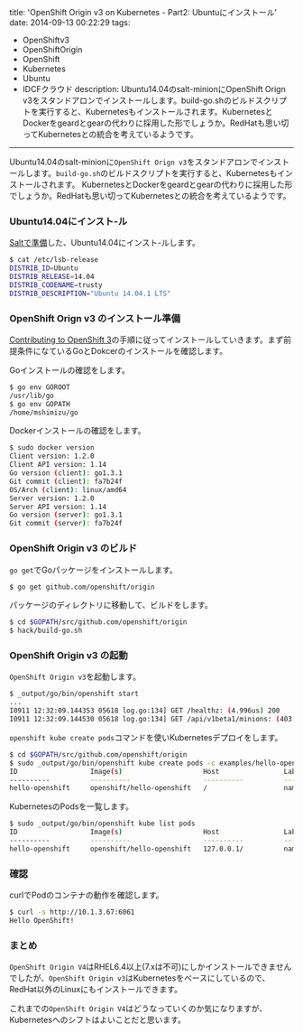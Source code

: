 title: 'OpenShift Origin v3 on Kubernetes - Part2: Ubuntuにインストール'
date: 2014-09-13 00:22:29
tags:
 - OpenShiftv3
 - OpenShiftOrigin
 - OpenShift
 - Kubernetes
 - Ubuntu
 - IDCFクラウド
description: Ubuntu14.04のsalt-minionにOpenShift Orign v3をスタンドアロンでインストールします。build-go.shのビルドスクリプトを実行すると、Kubernetesもインストールされます。KubernetesとDockerをgeardとgearの代わりに採用した形でしょうか。RedHatも思い切ってKubernetesとの統合を考えているようです。
---

Ubuntu14.04のsalt-minionに`OpenShift Orign v3`をスタンドアロンでインストールします。`build-go.sh`のビルドスクリプトを実行すると、Kubernetesもインストールされます。
KubernetesとDockerをgeardとgearの代わりに採用した形でしょうか。RedHatも思い切ってKubernetesとの統合を考えているようです。

<!-- more -->

### Ubuntu14.04にインスト-ル

[Saltで準備](/2014/09/12/salt-tutorials-openshift-3-prepare/)した、Ubuntu14.04にインスト-ルします。

``` bash
$ cat /etc/lsb-release
DISTRIB_ID=Ubuntu
DISTRIB_RELEASE=14.04
DISTRIB_CODENAME=trusty
DISTRIB_DESCRIPTION="Ubuntu 14.04.1 LTS"
```

### OpenShift Orign v3 のインストール準備

[Contributing to OpenShift 3](https://github.com/openshift/origin/blob/master/CONTRIBUTING.adoc)の手順に従ってインストールしていきます。まず前提条件になているGoとDokcerのインストールを確認します。

Goインストールの確認をします。

``` bash
$ go env GOROOT
/usr/lib/go
$ go env GOPATH
/home/mshimizu/go
```

Dockerインストールの確認をします。

``` bash
$ sudo docker version
Client version: 1.2.0
Client API version: 1.14
Go version (client): go1.3.1
Git commit (client): fa7b24f
OS/Arch (client): linux/amd64
Server version: 1.2.0
Server API version: 1.14
Go version (server): go1.3.1
Git commit (server): fa7b24f
```

### OpenShift Origin v3 のビルド 
 
`go get`でGoパッケージをインストールします。

``` bash
$ go get github.com/openshift/origin
```

パッケージのディレクトリに移動して、ビルドをします。

``` bash
$ cd $GOPATH/src/github.com/openshift/origin
$ hack/build-go.sh
```

### OpenShift Origin v3 の起動 

`OpenShift Origin v3`を起動します。

``` bash
$ _output/go/bin/openshift start
...
I0911 12:32:09.144353 05618 log.go:134] GET /healthz: (4.996us) 200
I0911 12:32:09.144530 05618 log.go:134] GET /api/v1beta1/minions: (403.509us) 200
```

`openshift kube create pods`コマンドを使いKubernetesデプロイをします。

``` bash
$ cd $GOPATH/src/github.com/openshift/origin
$ sudo _output/go/bin/openshift kube create pods -c examples/hello-openshift/hello-pod.json
ID                  Image(s)                    Host                Labels                 Status
----------          ----------                  ----------          ----------             ----------
hello-openshift     openshift/hello-openshift   /                   name=hello-openshift   Waiting
```

KubernetesのPodsを一覧します。

``` bash
$ sudo _output/go/bin/openshift kube list pods
ID                  Image(s)                    Host                Labels                 Status
----------          ----------                  ----------          ----------             ----------
hello-openshift     openshift/hello-openshift   127.0.0.1/          name=hello-openshift   Running
```

### 確認

curlでPodのコンテナの動作を確認します。

``` bash
$ curl -s http://10.1.3.67:6061
Hello OpenShift!
```

### まとめ

`OpenShift Origin V4`はRHEL6.4以上(7.xは不可)にしかインストールできませんでしたが、`OpenShift Origin v3`はKubernetesをベースにしているので、RedHat以外のLinuxにもインストールできます。

これまでの`OpenShift Origin V4`はどうなっていくのか気になりますが、Kubernetesへのシフトはよいことだと思います。

